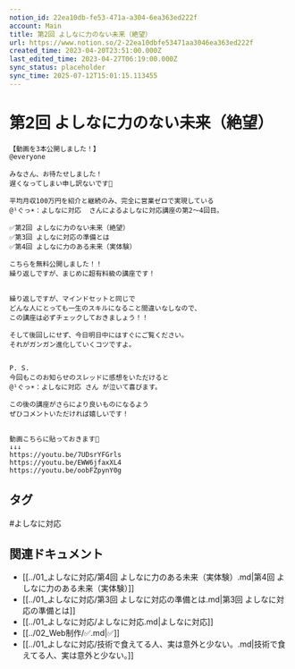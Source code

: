 ```yaml
---
notion_id: 22ea10db-fe53-471a-a304-6ea363ed222f
account: Main
title: 第2回 よしなに力のない未来（絶望）
url: https://www.notion.so/2-22ea10dbfe53471aa3046ea363ed222f
created_time: 2023-04-20T23:51:00.000Z
last_edited_time: 2023-04-27T06:19:00.000Z
sync_status: placeholder
sync_time: 2025-07-12T15:01:15.113455
---
```

# 第2回 よしなに力のない未来（絶望）

```plain text
【動画を3本公開しました！】
@everyone 

みなさん、お待たせしました！
遅くなってしまい申し訳ないです🙏

平均月収100万円を紹介と継続のみ、完全に営業ゼロで実現している
@¹ぐっ☀：よしなに対応  さんによるよしなに対応講座の第2〜4回目。

✅第2回 よしなに力のない未来（絶望）
✅第3回 よしなに対応の準備とは
✅第4回 よしなに力のある未来（実体験）

こちらを無料公開しました！！
繰り返しですが、まじめに超有料級の講座です！


繰り返しですが、マインドセットと同じで
どんな人にとっても一生のスキルになること間違いなしなので、
この講座は必ずチェックしておきましょう！！

そして後回しにせず、今日明日中にはすぐにご覧ください。
それがガンガン進化していくコツですよ。


P. S.
今回もこのお知らせのスレッドに感想をいただけると
@¹ぐっ☀：よしなに対応 さん が泣いて喜びます。

この後の講座がさらにより良いものになるよう
ぜひコメントいただければ嬉しいです！


動画こちらに貼っておきます🍄
↓↓↓
https://youtu.be/7UDsrYFGrls
https://youtu.be/EWW6jfaxXL4
https://youtu.be/oobFZpynY0g
```
  

## タグ

#よしなに対応 

## 関連ドキュメント

- [[../01_よしなに対応/第4回 よしなに力のある未来（実体験）.md|第4回 よしなに力のある未来（実体験）]]
- [[../01_よしなに対応/第3回 よしなに対応の準備とは.md|第3回 よしなに対応の準備とは]]
- [[../01_よしなに対応/よしなに対応.md|よしなに対応]]
- [[../02_Web制作/✅.md|✅]]
- [[../01_よしなに対応/技術で食えてる人、実は意外と少ない。.md|技術で食えてる人、実は意外と少ない。]]
